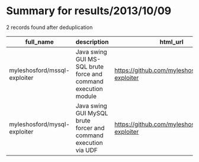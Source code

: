 
# Summary for results/2013/10/09
    
2 records found after deduplication

| full_name | description | html_url | matched_list | matched_count | pushed_at | size | stargazers_count | language | forks_count |
|------------------------------|-----------------------------------------------------------------|-------------------------------------------------|----------------|-----------------|---------------------------|--------|--------------------|------------|---------------|
| myleshosford/mssql-exploiter | Java swing GUI MS-SQL brute force and command execution module | https://github.com/myleshosford/mssql-exploiter | ['exploit'] | 1 | 2013-10-09 11:08:08+00:00 | 112 | 0 | nan | 0 |
| myleshosford/mysql-exploiter | Java swing GUI MySQL brute forcer and command execution via UDF | https://github.com/myleshosford/mysql-exploiter | ['exploit'] | 1 | 2013-10-09 11:08:54+00:00 | 56 | 0 | nan | 0 |
